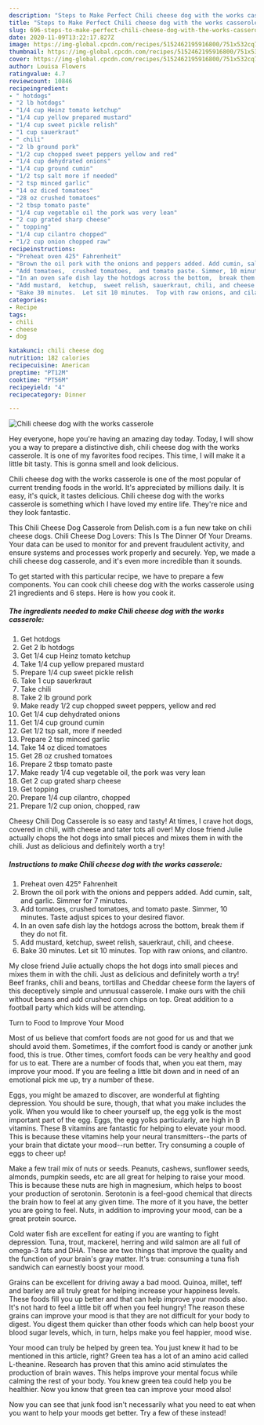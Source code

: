 ```yaml
---
description: "Steps to Make Perfect Chili cheese dog with the works casserole"
title: "Steps to Make Perfect Chili cheese dog with the works casserole"
slug: 696-steps-to-make-perfect-chili-cheese-dog-with-the-works-casserole
date: 2020-11-09T13:22:17.827Z
image: https://img-global.cpcdn.com/recipes/5152462195916800/751x532cq70/chili-cheese-dog-with-the-works-casserole-recipe-main-photo.jpg
thumbnail: https://img-global.cpcdn.com/recipes/5152462195916800/751x532cq70/chili-cheese-dog-with-the-works-casserole-recipe-main-photo.jpg
cover: https://img-global.cpcdn.com/recipes/5152462195916800/751x532cq70/chili-cheese-dog-with-the-works-casserole-recipe-main-photo.jpg
author: Louisa Flowers
ratingvalue: 4.7
reviewcount: 10846
recipeingredient:
- " hotdogs"
- "2 lb hotdogs"
- "1/4 cup Heinz tomato ketchup"
- "1/4 cup yellow prepared mustard"
- "1/4 cup sweet pickle relish"
- "1 cup sauerkraut"
- " chili"
- "2 lb ground pork"
- "1/2 cup chopped sweet peppers yellow and red"
- "1/4 cup dehydrated onions"
- "1/4 cup ground cumin"
- "1/2 tsp salt more if needed"
- "2 tsp minced garlic"
- "14 oz diced tomatoes"
- "28 oz crushed tomatoes"
- "2 tbsp tomato paste"
- "1/4 cup vegetable oil the pork was very lean"
- "2 cup grated sharp cheese"
- " topping"
- "1/4 cup cilantro chopped"
- "1/2 cup onion chopped raw"
recipeinstructions:
- "Preheat oven 425° Fahrenheit"
- "Brown the oil pork with the onions and peppers added. Add cumin, salt, and garlic. Simmer for 7 minutes."
- "Add tomatoes,  crushed tomatoes,  and tomato paste. Simmer, 10 minutes. Taste adjust spices to your desired flavor."
- "In an oven safe dish lay the hotdogs across the bottom,  break them if they do not fit."
- "Add mustard,  ketchup,  sweet relish, sauerkraut, chili, and cheese."
- "Bake 30 minutes.  Let sit 10 minutes.  Top with raw onions, and cilantro."
categories:
- Recipe
tags:
- chili
- cheese
- dog

katakunci: chili cheese dog 
nutrition: 182 calories
recipecuisine: American
preptime: "PT12M"
cooktime: "PT56M"
recipeyield: "4"
recipecategory: Dinner

---
```



![Chili cheese dog with the works casserole](https://img-global.cpcdn.com/recipes/5152462195916800/751x532cq70/chili-cheese-dog-with-the-works-casserole-recipe-main-photo.jpg)

Hey everyone, hope you're having an amazing day today. Today, I will show you a way to prepare a distinctive dish, chili cheese dog with the works casserole. It is one of my favorites food recipes. This time, I will make it a little bit tasty. This is gonna smell and look delicious.

Chili cheese dog with the works casserole is one of the most popular of current trending foods in the world. It's appreciated by millions daily. It is easy, it's quick, it tastes delicious. Chili cheese dog with the works casserole is something which I have loved my entire life. They're nice and they look fantastic.

This Chili Cheese Dog Casserole from Delish.com is a fun new take on chili cheese dogs. Chili Cheese Dog Lovers: This Is The Dinner Of Your Dreams. Your data can be used to monitor for and prevent fraudulent activity, and ensure systems and processes work properly and securely. Yep, we made a chili cheese dog casserole, and it&#39;s even more incredible than it sounds.


To get started with this particular recipe, we have to prepare a few components. You can cook chili cheese dog with the works casserole using 21 ingredients and 6 steps. Here is how you cook it.

<!--inarticleads1-->

##### The ingredients needed to make Chili cheese dog with the works casserole:

1. Get  hotdogs
1. Get 2 lb hotdogs
1. Get 1/4 cup Heinz tomato ketchup
1. Take 1/4 cup yellow prepared mustard
1. Prepare 1/4 cup sweet pickle relish
1. Take 1 cup sauerkraut
1. Take  chili
1. Take 2 lb ground pork
1. Make ready 1/2 cup chopped sweet peppers, yellow and red
1. Get 1/4 cup dehydrated onions
1. Get 1/4 cup ground cumin
1. Get 1/2 tsp salt, more if needed
1. Prepare 2 tsp minced garlic
1. Take 14 oz diced tomatoes
1. Get 28 oz crushed tomatoes
1. Prepare 2 tbsp tomato paste
1. Make ready 1/4 cup vegetable oil, the pork was very lean
1. Get 2 cup grated sharp cheese
1. Get  topping
1. Prepare 1/4 cup cilantro, chopped
1. Prepare 1/2 cup onion, chopped, raw


Cheesy Chili Dog Casserole is so easy and tasty! At times, I crave hot dogs, covered in chili, with cheese and tater tots all over! My close friend Julie actually chops the hot dogs into small pieces and mixes them in with the chili. Just as delicious and definitely worth a try! 

<!--inarticleads2-->

##### Instructions to make Chili cheese dog with the works casserole:

1. Preheat oven 425° Fahrenheit
1. Brown the oil pork with the onions and peppers added. Add cumin, salt, and garlic. Simmer for 7 minutes.
1. Add tomatoes,  crushed tomatoes,  and tomato paste. Simmer, 10 minutes. Taste adjust spices to your desired flavor.
1. In an oven safe dish lay the hotdogs across the bottom,  break them if they do not fit.
1. Add mustard,  ketchup,  sweet relish, sauerkraut, chili, and cheese.
1. Bake 30 minutes.  Let sit 10 minutes.  Top with raw onions, and cilantro.


My close friend Julie actually chops the hot dogs into small pieces and mixes them in with the chili. Just as delicious and definitely worth a try! Beef franks, chili and beans, tortillas and Cheddar cheese form the layers of this deceptively simple and unnusual casserole. I make ours with the chili without beans and add crushed corn chips on top. Great addition to a football party which kids will be attending. 

Turn to Food to Improve Your Mood


Most of us believe that comfort foods are not good for us and that we should avoid them. Sometimes, if the comfort food is candy or another junk food, this is true. Other times, comfort foods can be very healthy and good for us to eat. There are a number of foods that, when you eat them, may improve your mood. If you are feeling a little bit down and in need of an emotional pick me up, try a number of these.

Eggs, you might be amazed to discover, are wonderful at fighting depression. You should be sure, though, that what you make includes the yolk. When you would like to cheer yourself up, the egg yolk is the most important part of the egg. Eggs, the egg yolks particularly, are high in B vitamins. These B vitamins are fantastic for helping to elevate your mood. This is because these vitamins help your neural transmitters--the parts of your brain that dictate your mood--run better. Try consuming a couple of eggs to cheer up!

Make a few trail mix of nuts or seeds. Peanuts, cashews, sunflower seeds, almonds, pumpkin seeds, etc are all great for helping to raise your mood. This is because these nuts are high in magnesium, which helps to boost your production of serotonin. Serotonin is a feel-good chemical that directs the brain how to feel at any given time. The more of it you have, the better you are going to feel. Nuts, in addition to improving your mood, can be a great protein source.

Cold water fish are excellent for eating if you are wanting to fight depression. Tuna, trout, mackerel, herring and wild salmon are all full of omega-3 fats and DHA. These are two things that improve the quality and the function of your brain's gray matter. It's true: consuming a tuna fish sandwich can earnestly boost your mood. 

Grains can be excellent for driving away a bad mood. Quinoa, millet, teff and barley are all truly great for helping increase your happiness levels. These foods fill you up better and that can help improve your moods also. It's not hard to feel a little bit off when you feel hungry! The reason these grains can improve your mood is that they are not difficult for your body to digest. You digest them quicker than other foods which can help boost your blood sugar levels, which, in turn, helps make you feel happier, mood wise.

Your mood can truly be helped by green tea. You just knew it had to be mentioned in this article, right? Green tea has a lot of an amino acid called L-theanine. Research has proven that this amino acid stimulates the production of brain waves. This helps improve your mental focus while calming the rest of your body. You knew green tea could help you be healthier. Now you know that green tea can improve your mood also!

Now you can see that junk food isn't necessarily what you need to eat when you want to help your moods get better. Try a few of these instead!

